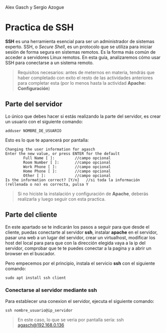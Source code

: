 Alex Gasch y Sergio Azogue
# Practica de SSH
**SSH** es una herramienta esencial para ser un administrador de sistemas experto. SSH, o *Secure Shell*, es un protocolo que se utiliza para iniciar sesión de forma segura en sistemas remotos. Es la forma más común de acceder a servidores Linux remotos. En esta guía, analizaremos cómo usar SSH para 
conectarse a un sistema remoto.

>Requisitos necesarios: antes de meternos en materia, tendrás que haber completado con exito el resto de las actividades anteriores para completar esta (por lo menos hasta la actividad  **__Apache: Configuración__**)
 
## Parte del servidor
Lo único que debes hacer si estás realizando la parte del servidor, es crear un usuario con el siguiente comando:
```
adduser NOMBRE_DE_USUARIO
```
Esto es lo que te aparecerá por pantalla:
```
Changing the user information for agasch
Enter the new value, or press ENTER for the default
        Full Name [ ]:         //campo opcional
        Room Number [ ]:       //campo opcional
        Work Phone [ ]:        //campo opcional
        Home Phone [ ]:        //campo opcional
        Other [ ]:             //campo opcional
Is the information correct? [Y/n]   //si toda la información (rellenada o no) es correcta, pulsa Y
```
>Si no hiciste la instalación y configuración de **Apache**, deberás realizarla y luego seguir con esta practica.

## Parte del cliente
En este apartado se te indicarán los pasos a seguir para que desde el cliente, puedas conectarte al servidor **ssh**, instalar **apache** en el servidor, pasar una web a un lugar del servidor, crear un virtualhost, modificar los host del local para para que con la dirección elegida vaya a la ip del servidor, comprobar que te te puedes conectar a la pagina y a abrir un browser en el buscador.

Pero empecemos por el principio, instala el servicio **ssh** con el siguiente comando:
```
sudo apt install ssh client
```
### Conectarse al servidor mediante ssh
Para establecer una conexion el servidor, ejecuta el siguiente comando:
```
ssh nombre_usuario@ip_servidor
```
>En este caso, lo que se veria por pantalla sería:
>ssh agasch@192.168.0.136




